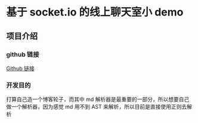 # 基于 socket.io 的线上聊天室小 demo

## 项目介绍

### github 链接

[Github 链接](https://github.com/Encaik/markdown-parser)

### 开发目的

打算自己造一个博客轮子，而其中 md 解析器是最重要的一部分，所以想要自己做一个解析器，因为感觉 md 用不到 AST 来解析，所以目前是直接使用正则去解析
